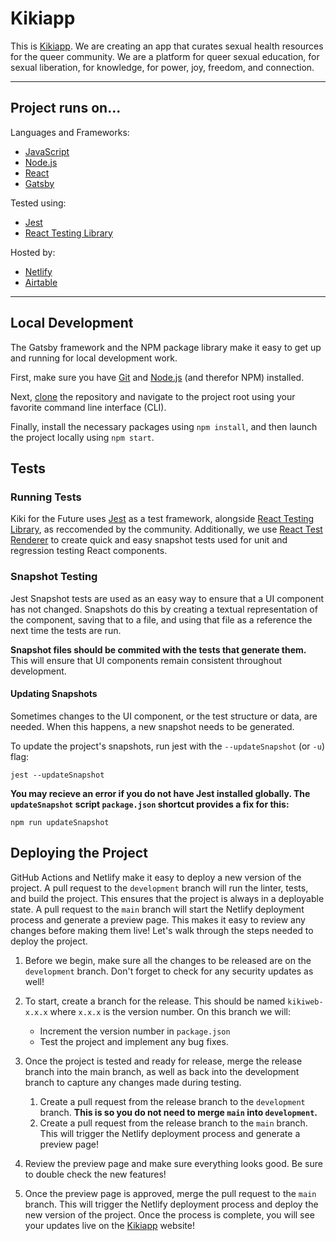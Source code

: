 # Kikiapp
This is [Kikiapp](https://kikiapp.org/). We are creating an app that curates sexual health 
resources for the queer community. We are a platform for queer sexual education, for sexual 
liberation, for knowledge, for power, joy, freedom, and connection. 

--------------------------------------------------------------------------
## Project runs on...

Languages and Frameworks: 
- [JavaScript](https://developer.mozilla.org/en-US/docs/Web/JavaScript)
- [Node.js](https://nodejs.org/en)
- [React](https://react.dev/)
- [Gatsby](https://www.gatsbyjs.com/)

Tested using:
- [Jest](https://jestjs.io/)
- [React Testing Library](https://testing-library.com/docs/react-testing-library/intro)

Hosted by:
- [Netlify](https://www.netlify.com/)
- [Airtable](https://airtable.com/)

--------------------------------------------------------------------------
## Local Development

The Gatsby framework and the NPM package library make it easy to get up and running for local 
development work. 

First, make sure you have [Git](https://git-scm.com/) and [Node.js](https://nodejs.org/en/download) 
(and therefor NPM) installed. 

Next, [clone](https://docs.github.com/en/repositories/creating-and-managing-repositories/cloning-a-repository) 
the repository and navigate to the project root using your favorite command line interface (CLI).

Finally, install the necessary packages using `npm install`, and then launch the project locally using `npm start`. 

## Tests

### Running Tests
Kiki for the Future uses [Jest](https://jestjs.io/docs/api) as a test framework, alongside 
[React Testing Library](https://testing-library.com/docs/react-testing-library/api), as 
reccomended by the community. Additionally, we use 
[React Test Renderer](https://reactjs.org/docs/test-renderer.html) to create quick and easy 
snapshot tests used for unit and regression testing React components.

### Snapshot Testing
Jest Snapshot tests are used as an easy way to ensure that a UI component has not changed. 
Snapshots do this by creating a textual representation of the component, saving that to a file, 
and using that file as a reference the next time the tests are run. 

**Snapshot files should be commited with the tests that generate them.** This will ensure that UI 
components remain consistent throughout development. 

#### Updating Snapshots
Sometimes changes to the UI component, or the test structure or data, are needed. When this 
happens, a new snapshot needs to be generated. 

To update the project's snapshots, run jest with the `--updateSnapshot` (or `-u`) flag:
```
jest --updateSnapshot
``` 

**You may recieve an error if you do not have Jest installed globally. The `updateSnapshot` script 
`package.json` shortcut provides a fix for this:**
 ```
 npm run updateSnapshot
 ```

## Deploying the Project

GitHub Actions and Netlify make it easy to deploy a new version of the project. A pull request to 
the `development` branch will run the linter, tests, and build the project. This ensures that the 
project is always in a deployable state. A pull request to the `main` branch will start the Netlify 
deployment process and generate a preview page. This makes it easy to review any changes before 
making them live! Let's walk through the steps needed to deploy the project.

1. Before we begin, make sure all the changes to be released are on the `development` branch. Don't 
    forget to check for any security updates as well!

2. To start, create a branch for the release. This should be named `kikiweb-x.x.x` where `x.x.x` 
    is the version number. On this branch we will:
    - Increment the version number in `package.json`
    - Test the project and implement any bug fixes.

3. Once the project is tested and ready for release, merge the release branch into the main branch, 
    as well as back into the development branch to capture any changes made during testing.
    1. Create a pull request from the release branch to the `development` branch. **This is so you 
    do not need to merge `main` into `development`.**
    2. Create a pull request from the release branch to the `main` branch. This will trigger the 
    Netlify deployment process and generate a preview page!

4. Review the preview page and make sure everything looks good. Be sure to double check the new 
    features! 
    
5. Once the preview page is approved, merge the pull request to the `main` branch. This will 
    trigger the Netlify deployment process and deploy the new version of the project. Once the 
    process is complete, you will see your updates live on the [Kikiapp](https://kikiapp.org/) 
    website!
    